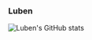 ### Luben

![Luben's GitHub stats](https://github-readme-stats.vercel.app/api?username=67x18&show_icons=true&theme=radical)

